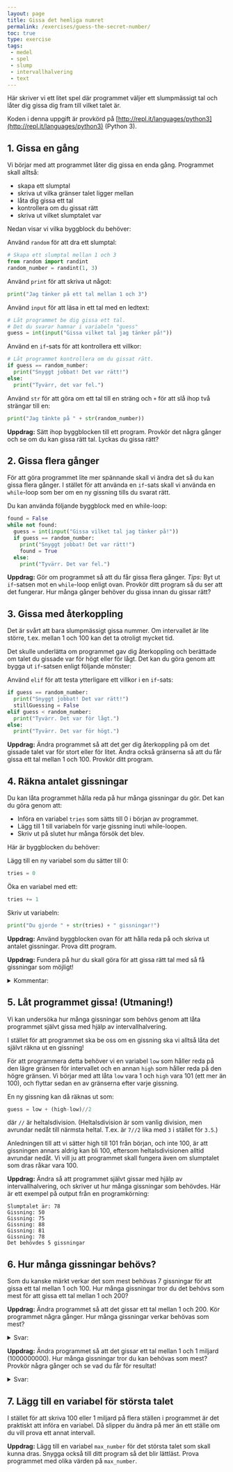 ```yaml
---
layout: page
title: Gissa det hemliga numret
permalink: /exercises/guess-the-secret-number/
toc: true
type: exercise
tags:
 - medel
 - spel
 - slump
 - intervallhalvering
 - text
---
```


<!--**Note:** This exercise is also available [in english](README_EN.md).-->

Här skriver vi ett litet spel där programmet väljer ett slumpmässigt tal och låter dig gissa dig fram till vilket talet är.

Koden i denna uppgift är provkörd på [http://repl.it/languages/python3](http://repl.it/languages/python3) (Python 3).

## 1. Gissa en gång

Vi börjar med att programmet låter dig gissa en enda gång. Programmet skall alltså:

 * skapa ett slumptal
 * skriva ut vilka gränser talet ligger mellan
 * låta dig gissa ett tal
 * kontrollera om du gissat rätt
 * skriva ut vilket slumptalet var

Nedan visar vi vilka byggblock du behöver:

Använd `random` för att dra ett slumptal:
```python
# Skapa ett slumptal mellan 1 och 3
from random import randint
random_number = randint(1, 3)
```

Använd `print` för att skriva ut något:
```python
print("Jag tänker på ett tal mellan 1 och 3")
```

Använd `input` för att läsa in ett tal med en ledtext:
```python
# Låt programmet be dig gissa ett tal.
# Det du svarar hamnar i variabeln "guess"
guess = int(input("Gissa vilket tal jag tänker på!"))
```

Använd en `if`-sats för att kontrollera ett villkor:
```python
# Låt programmet kontrollera om du gissat rätt.
if guess == random_number:
  print("Snyggt jobbat! Det var rätt!")
else:
  print("Tyvärr, det var fel.")
```

Använd `str` för att göra om ett tal till en sträng och `+` för att slå ihop två strängar till en:
```python
print("Jag tänkte på " + str(random_number))
```


**Uppdrag:** Sätt ihop byggblocken till ett program. Provkör det några gånger och se om du kan gissa rätt tal. Lyckas du gissa rätt?

## 2. Gissa flera gånger

För att göra programmet lite mer spännande skall vi ändra det så du kan gissa flera gånger. I stället för att använda en `if`-sats skall vi använda en `while`-loop som ber om en ny gissning tills du svarat rätt.

Du kan använda följande byggblock med en while-loop:

```python
found = False
while not found:
  guess = int(input("Gissa vilket tal jag tänker på!"))
  if guess == random_number:
    print("Snyggt jobbat! Det var rätt!")
    found = True
  else:
    print("Tyvärr. Det var fel.")
```

**Uppdrag:** Gör om programmet så att du får gissa flera gånger. *Tips:* Byt ut `if`-satsen mot en `while`-loop enligt ovan. Provkör ditt program så du ser att det fungerar. Hur många gånger behöver du gissa innan du gissar rätt?

## 3. Gissa med återkoppling
Det är svårt att bara slumpmässigt gissa nummer. Om intervallet är lite större, t.ex. mellan 1 och 100 kan det ta otroligt mycket tid.

Det skulle underlätta om programmet gav dig återkoppling och berättade om talet du gissade var för högt eller för lågt. Det kan du göra genom att bygga ut `if`-satsen enligt följande mönster:

Använd `elif` för att testa ytterligare ett villkor i en `if`-sats:
```python
if guess == random_number:
  print("Snyggt jobbat! Det var rätt!")
  stillGuessing = False
elif guess < random_number:
  print("Tyvärr. Det var för lågt.")
else:
  print("Tyvärr. Det var för högt.")
```

**Uppdrag:** Ändra programmet så att det ger dig återkoppling på om det gissade talet var för stort eller för litet. Ändra också gränserna så att du får gissa ett tal mellan 1 och 100. Provkör ditt program.

## 4. Räkna antalet gissningar

Du kan låta programmet hålla reda på hur många gissningar du gör. Det kan du göra genom att:

 * Införa en variabel `tries` som sätts till 0 i början av programmet.
 * Lägg till 1 till variabeln för varje gissning inuti while-loopen.
 * Skriv ut på slutet hur många försök det blev.

Här är byggblocken du behöver:

Lägg till en ny variabel som du sätter till 0:
```python
tries = 0
```

Öka en variabel med ett:
```python
tries += 1
```

Skriv ut variabeln:
```python
print("Du gjorde " + str(tries) + " gissningar!")
```

**Uppdrag:** Använd byggblocken ovan för att hålla reda på och skriva ut antalet gissningar. Prova ditt program.

**Uppdrag:** Fundera på hur du skall göra för att gissa rätt tal med så få gissningar som möjligt!

<details>
<summary markdown="span">
Kommentar:
</summary>
<p>Den bästa strategin är att gissa i mitten hela tiden! Börja alltså med att gissa på 50. Om det var för litet gissar du sedan på 75 (mitten av intervallet 50-100). Om det var för stort gissar du på 62 (mitten av intervallet 50-75), och så vidare. Detta kallas <i>intervall-halvering</i>.
</p>
</details>

## 5. Låt programmet gissa! (Utmaning!)

Vi kan undersöka hur många gissningar som behövs genom att låta programmet självt gissa med hjälp av intervallhalvering.

I stället för att programmet ska be oss om en gissning ska vi alltså låta det självt räkna ut en gissning!

För att programmera detta behöver vi en variabel `low` som håller reda på den lägre gränsen för intervallet och en annan `high` som håller reda på den högre gränsen. Vi börjar med att låta `low` vara 1 och `high` vara 101 (ett mer än 100), och flyttar sedan en av gränserna efter varje gissning.

En ny gissning kan då räknas ut som:
```python
guess = low + (high-low)//2
```
där `//` är heltalsdivision. (Heltalsdivision är som vanlig division, men avrundar nedåt till närmsta heltal. T.ex. är `7//2` lika med `3` i stället för `3.5`.)

Anledningen till att vi sätter high till 101 från början, och inte 100, är att gissningen annars aldrig kan bli 100, eftersom heltalsdivisionen alltid avrundar nedåt. Vi vill ju att programmet skall fungera även om slumptalet som dras råkar vara 100.

**Uppdrag:** Ändra så att programmet självt gissar med hjälp av intervallhalvering, och skriver ut hur många gissningar som behövdes. Här är ett exempel på output från en programkörning:

```
Slumptalet är: 78
Gissning: 50
Gissning: 75
Gissning: 88
Gissning: 81
Gissning: 78
Det behövdes 5 gissningar
```

## 6. Hur många gissningar behövs?
Som du kanske märkt verkar det som mest behövas 7 gissningar för att gissa ett tal mellan 1 och 100. Hur många gissningar tror du det behövs som mest för att gissa ett tal mellan 1 och 200?

**Uppdrag:** Ändra programmet så att det gissar ett tal mellan 1 och 200. Kör programmet några gånger. Hur många gissningar verkar behövas som mest?

<details>
<summary markdown="span">
Svar:
</summary>
<p>Det behövs bara en till: max 8 gissningar behövs.
</p>
</details>

**Uppdrag:** Ändra programmet så att det gissar ett tal mellan 1 och 1 miljard (1000000000). Hur många gissningar tror du kan behövas som mest? Provkör några gånger och se vad du får för resultat!

<details>
<summary markdown="span">
Svar:
</summary>
<p>Det behövs max 30 gissningar.
</p>
</details>

## 7. Lägg till en variabel för största talet
I stället för att skriva 100 eller 1 miljard på flera ställen i programmet är det praktiskt att införa en variabel. Då slipper du ändra på mer än ett ställe om du vill prova ett annat intervall.

**Uppdrag:** Lägg till en variabel `max_number` för det största talet som skall kunna dras. Snygga också till ditt program så det blir lättläst. Prova programmet med olika värden på `max_number`.
